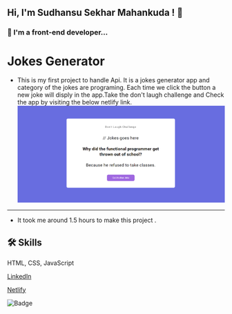 ## Hi, I'm Sudhansu Sekhar Mahankuda ! 👋


### 🚀 I'm a front-end developer...



# Jokes Generator

- This is my first project to handle Api. It is a jokes generator app and category of the jokes are programing. Each time we click the button a new joke will disply in the app.Take the don't laugh challenge and  Check the app by visiting the below netlify link.
![Screenshot](./Image/project.png "Template Screenshot")


---




- It took me around  1.5 hours to make this project .



## 🛠 Skills
HTML, CSS, JavaScript

[LinkedIn](https://www.linkedin.com/in/sud-sekhar/)

[Netlify](https://jokes-generator-sud.netlify.app/)

![Badge](https://img.shields.io/badge/Netlify-Link-green)